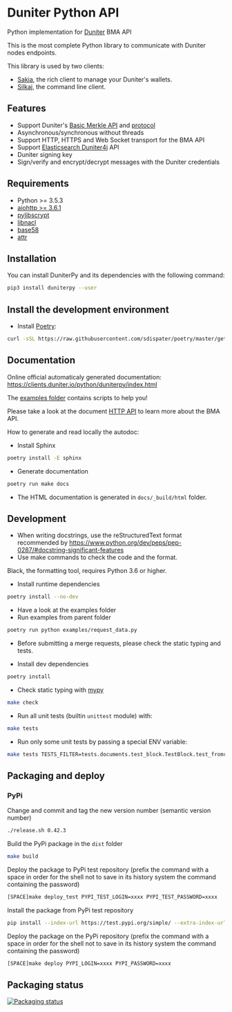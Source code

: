# Duniter Python API

Python implementation for [Duniter](https://git.duniter.org/nodes/typescript/duniter) BMA API

This is the most complete Python library to communicate with Duniter nodes endpoints.

This library is used by two clients:
- [Sakia](http://sakia-wallet.org/), the rich client to manage your Duniter's wallets.
- [Silkaj](https://silkaj.duniter.org/), the command line client.

## Features
- Support Duniter's [Basic Merkle API](https://git.duniter.org/nodes/typescript/duniter/blob/master/doc/HTTP_API.md) and [protocol](https://git.duniter.org/nodes/common/doc/blob/master/rfc/0009_Duniter_Blockchain_Protocol_V11.md)
- Asynchronous/synchronous without threads
- Support HTTP, HTTPS and Web Socket transport for the BMA API
- Support [Elasticsearch Duniter4j](https://git.duniter.org/clients/java/duniter4j/blob/master/src/site/markdown/ES.md#request-the-es-node>) API
- Duniter signing key
- Sign/verify and encrypt/decrypt messages with the Duniter credentials

## Requirements
- Python >= 3.5.3
- [aiohttp >= 3.6.1](https://pypi.org/pypi/aiohttp)
- [pylibscrypt](https://pypi.org/pypi/pylibscrypt)
- [libnacl](https://pypi.org/pypi/libnacl)
- [base58](https://pypi.org/pypi/base58)
- [attr](https://pypi.org/project/attr/)

## Installation
You can install DuniterPy and its dependencies with the following command:
```bash
pip3 install duniterpy --user
```

## Install the development environment
- Install [Poetry](https://poetry.eustace.io):
```bash
curl -sSL https://raw.githubusercontent.com/sdispater/poetry/master/get-poetry.py | python - --preview
```

## Documentation
Online official automaticaly generated documentation: https://clients.duniter.io/python/duniterpy/index.html

The [examples folder](https://git.duniter.org/clients/python/duniterpy/tree/master/examples) contains scripts to help you!

Please take a look at the document [HTTP API](https://git.duniter.org/nodes/typescript/duniter/blob/master/doc/HTTP_API.md) to learn more about the BMA API.

How to generate and read locally the autodoc:

- Install Sphinx
```bash
poetry install -E sphinx
```

- Generate documentation
```bash
poetry run make docs
```

- The HTML documentation is generated in `docs/_build/html` folder.

## Development
* When writing docstrings, use the reStructuredText format recommended by https://www.python.org/dev/peps/pep-0287/#docstring-significant-features
* Use make commands to check the code and the format.

Black, the formatting tool, requires Python 3.6 or higher.

* Install runtime dependencies
```bash
poetry install --no-dev
```

* Have a look at the examples folder
* Run examples from parent folder
```bash
poetry run python examples/request_data.py
```

* Before submitting a merge requests, please check the static typing and tests.

* Install dev dependencies
```bash
poetry install
```

* Check static typing with [mypy](http://mypy-lang.org/)
```bash
make check
```

* Run all unit tests (builtin `unittest` module) with:
```bash
make tests
```

* Run only some unit tests by passing a special ENV variable:
```bash
make tests TESTS_FILTER=tests.documents.test_block.TestBlock.test_fromraw
```

## Packaging and deploy
### PyPi
Change and commit and tag the new version number (semantic version number)
```bash
./release.sh 0.42.3
```

Build the PyPi package in the `dist` folder
```bash
make build
```

Deploy the package to PyPi test repository (prefix the command with a space in order for the shell not to save in its history system the command containing the password)
```bash
[SPACE]make deploy_test PYPI_TEST_LOGIN=xxxx PYPI_TEST_PASSWORD=xxxx
```

Install the package from PyPi test repository
```bash
pip install --index-url https://test.pypi.org/simple/ --extra-index-url https://pypi.python.org/simple/ duniterpy
```

Deploy the package on the PyPi repository (prefix the command with a space in order for the shell not to save in its history system the command containing the password)
```bash
[SPACE]make deploy PYPI_LOGIN=xxxx PYPI_PASSWORD=xxxx
```

## Packaging status
[![Packaging status](https://repology.org/badge/vertical-allrepos/python:duniterpy.svg)](https://repology.org/project/python:duniterpy/versions)
